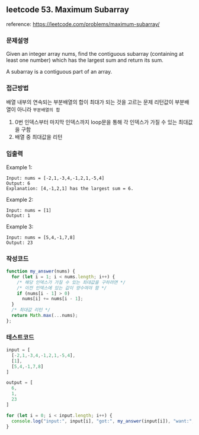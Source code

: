 ## leetcode 53. Maximum Subarray

reference: https://leetcode.com/problems/maximum-subarray/

### 문제설명
Given an integer array nums, find the contiguous subarray (containing at least one number)
which has the largest sum and return its sum.

A subarray is a contiguous part of an array.

### 접근방법
배열 내부의 연속되는 부분배열의 합이 최대가 되는 것을 고르는 문제
리턴값이 부분배열이 아니라 `부분배열의 합`

1. 0번 인덱스부터 마지막 인덱스까지 loop문을 통해 각 인덱스가 가질 수 있는 최대값을 구함
2. 배열 중 최대값을 리턴

### 입출력
Example 1:
```
Input: nums = [-2,1,-3,4,-1,2,1,-5,4]
Output: 6
Explanation: [4,-1,2,1] has the largest sum = 6.
```
Example 2:
```
Input: nums = [1]
Output: 1
```
Example 3:
```
Input: nums = [5,4,-1,7,8]
Output: 23
```
### 작성코드
```js
function my_answer(nums) {
  for (let i = 1; i < nums.length; i++) {
    /* 해당 인덱스가 가질 수 있는 최대값을 구하려면 */
    /* 이전 인덱스에 있는 값이 양수여야 함 */
    if (nums[i - 1] > 0)
      nums[i] += nums[i - 1];
  }
  /* 최대값 리턴 */
  return Math.max(...nums);
};
```

### 테스트코드
```js
input = [
  [-2,1,-3,4,-1,2,1,-5,4],
  [1],
  [5,4,-1,7,8]
]

output = [
  6,
  1,
  23
]

for (let i = 0; i < input.length; i++) {
  console.log("input:", input[i], "got:", my_answer(input[i]), "want:", output[i]);
}
```

